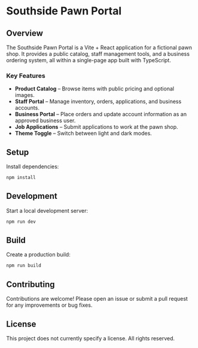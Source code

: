 # Southside Pawn Portal

## Overview
The Southside Pawn Portal is a Vite + React application for a fictional pawn shop. It provides a public catalog, staff management tools, and a business ordering system, all within a single-page app built with TypeScript.

### Key Features
- **Product Catalog** – Browse items with public pricing and optional images.
- **Staff Portal** – Manage inventory, orders, applications, and business accounts.
- **Business Portal** – Place orders and update account information as an approved business user.
- **Job Applications** – Submit applications to work at the pawn shop.
- **Theme Toggle** – Switch between light and dark modes.

## Setup
Install dependencies:

```bash
npm install
```

## Development
Start a local development server:

```bash
npm run dev
```

## Build
Create a production build:

```bash
npm run build
```

## Contributing
Contributions are welcome! Please open an issue or submit a pull request for any improvements or bug fixes.

## License
This project does not currently specify a license. All rights reserved.
